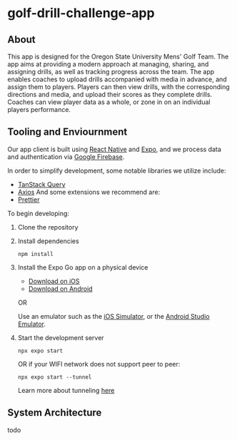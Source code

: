 # golf-drill-challenge-app

## About
This app is designed for the Oregon State University Mens' Golf Team. The app aims at providing a modern approach at managing, sharing, and assigning drills, as well as tracking progress across the team. The app enables coaches to upload drills accompanied with media in advance, and assign them to players. Players can then view drills, with the corresponding directions and media, and upload their scores as they complete drills. Coaches can view player data as a whole, or zone in on an individual players performance.

## Tooling and Enviournment

Our app client is built using [React Native](https://reactnative.dev) and [Expo](https://expo.dev), and we process data and authentication via [Google Firebase](https://firebase.google.com).

In order to simplify development, some notable libraries we utilize include:
- [TanStack Query](https://tanstack.com/query/latest)
- [Axios](https://axios-http.com)
And some extensions we recommend are:
- [Prettier](https://prettier.io)

To begin developing:
1. Clone the repository
2. Install dependencies
   ```
   npm install
   ```
3. Install the Expo Go app on a physical device
   - [Download on iOS](https://apps.apple.com/us/app/expo-go/id982107779)
   - [Download on Android](https://play.google.com/store/apps/details?id=host.exp.exponent&hl=en_US&gl=US)

   OR

   Use an emulator such as the [iOS Simulator](https://docs.expo.dev/workflow/ios-simulator/), or the [Android Studio Emulator](https://docs.expo.dev/workflow/android-studio-emulator/).


4. Start the development server
   ```
   npx expo start
   ```

   OR if your WIFI network does not support peer to peer:
   ```
   npx expo start --tunnel
   ```
   Learn more about tunneling [here](https://docs.expo.dev/more/expo-cli/?redirected#tunneling)

## System Architecture
todo